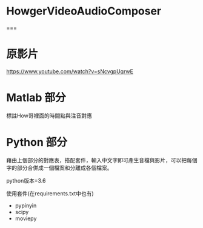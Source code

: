 # HowgerVideoAudioComposer
===
# 原影片
https://www.youtube.com/watch?v=sNcvgpUqrwE

# Matlab 部分
標註How哥裡面的時間點與注音對應

# Python 部分
藉由上個部分的對應表，搭配套件，輸入中文字即可產生音檔與影片，可以把每個字的部分合併成一個檔案和分離成各個檔案。

python版本=3.6

使用套件(在requirements.txt中也有)
+ pypinyin
+ scipy
+ moviepy


